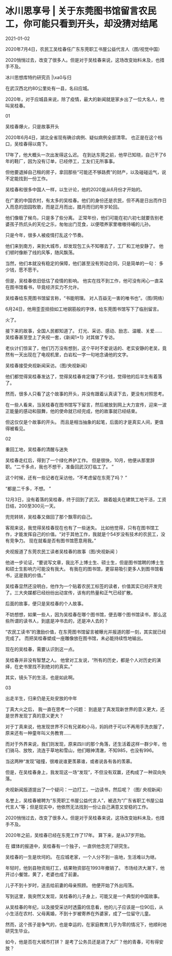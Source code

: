 # 冰川思享号 | 关于东莞图书馆留言农民工，你可能只看到开头，却没猜对结尾

2021-01-02

2020年7月4日，农民工吴桂春任广东东莞职工书屋公益代言人（图/视觉中国）

2020悄悄过去，改变了很多人。但是对于吴桂春来说，这场改变始料未及，也措手不及。

冰川思想库特约研究员 |\xa0与归

在武汉西北约80公里处有一县，名曰应城。

2020年，对于应城县来说，除了疫情，最大的新闻就是家乡出了一位大名人，他叫吴桂春。

01

吴桂春爆火，只是故事开头

2020年6月4日，湖北全省现有确诊病例、疑似病例全部清零。 也正是在这个档口，吴桂春得以南下。

17年了，他大概头一次出发得这么迟。 在到达东莞之前，他早已知晓，自己干了6年的鞋厂，因为没有订单，已经停工，工友们无所事事。

但他要退掉自己租的房子，拿回那些“可能还不够路费”的财产，以及碰碰运气，说不定能找到一份工作。

吴桂春和很多中国人一样，以生计论，他的2020是从6月份才开始的。

在广袤的中国农村，有太多的吴桂春。他们的身份还是农民，但不再是日出而作日入而息的田园牧歌，而是正月而出，腊月而归的年岁轮回。

他们像极了候鸟，只是多了些分离。 正常年份，他们可能在初六初七就要告别老婆孩子热炕头的天伦之乐，匆匆出门觅食，以便喂养家里嗷嗷待哺的儿孙。

只是今年，很多人被疫情打乱这个节奏。

他们来到南方，来到大城市，却发现包工头不知哪去了，工厂和工地安静了。 他们顿时像断了线的风筝，随风飘荡。

当然，他们本就没有稳定的保障，他们甚至没有劳动合同，只是简单的一句： 多少钱，愿不愿干。

但是，吴桂春依旧低估了疫情的影响。 他实在找不到工作，他可没有闲心一直呆在图书馆看书，毕竟经济实力不允许。

吴桂春给东莞图书馆留言称，“书能明理。 对人百益无一害的唯书也”。（图/网络）

6月24日，他用歪歪扭扭如工地钢筋般的字体，给东莞图书馆写下了临别留言。

火了。

接下来的故事，全国人民都知道了。 灯光、采访、感动、励志、温暖、关爱……吴桂春甚至登上了央视一套，《新闻1+1》对其做了专访。

老伙计们惊呆了，他们万万没有想到，这个平时不爱说话的、老实安静的老吴，竟然有一天出现在了电视机里，白岩松一字一句地念诵他的文字。

吴桂春接受央视新闻采访。（图/央视新闻）

他们都觉得吴桂春发达了，觉得吴桂春肯定赚了不少钱，觉得他的后半生有着落了。

然而，很多人只看了这个故事的开头，并没有跟着认真读下去，更没有对照思考。

在一些人看来，当吴桂春在图书馆写下留言，然后被放到网上大力宣传，迎来一波正能量的感动和鼓舞，他的使命就已经完成，他的故事就已经结束。

但这仅仅是个故事的开头。 而且是相当抽象的起笔，后面的才是真实人间，更值得被看见。

02

重回工地，吴桂春的清醒与迷失

吴桂春走红后，得到了一个绿化养护工作。 但是很快，10月，他便从那里辞职。“二千多点，我也不想干，准备回武汉打临工了。 ”

这个时候，还有一些记者在采访他，“不考虑留在东莞了吗？ ”

“都是二千多，不想。 ”

12月3日，没有着落的吴桂春，终于回到了武汉。 跟着姐夫在建筑工地干活，工资日结，200至300元一天。

兜兜转转，吴桂春又做回了那个飘零的自己。

客观来说，我觉得吴桂春现在也有了一些迷失。 比如他觉得，只有在图书馆工作，才能发挥自己的价值。“对于其他工作，我就是个54岁没有技术的农民工，没有竞争力。 现在就看是否有图书馆愿意用我。”

央视报道了东莞农民工读者吴桂春的故事（图/央视新闻 ）

他进一步论证，“要说写文章，我比不上博士生、硕士生，但是图书馆聘的博士生和硕士生影响力可能没有我大。 有我在的图书馆，更容易吸引更多人到图书馆看书，这是我的价值。”

吴桂春显然还没明白，他作为一个贴着农民工标签的读者，价值其实已经开发完了。三大央媒都已经纷纷出动宣传，该有的热量和正气已经扩散。

后面的故事，便只是吴桂春的个人故事。

不妨想想，如果一些人，因为吴桂春在哪个图书馆，便去哪个图书馆读书，那么这些所谓的读书人，到底是冲书去的，还是冲人去的？

“农民工读书”的激励价值，在东莞图书馆留言被曝光并报道的那一刻，其实就已经完成了。 而把吴桂春塑成一座雕像放在图书馆，未必能持续性地输出。

现在的吴桂春，需要认识到这一点。

吴桂春并非没有智慧之人。 他曾对工友说，“所有的历史，都是个人对历史的演绎，在史书里找不到绝对的真实。”

其实，镜头下的生活，也是如此啊。

03

出走半生，归来仍是无处安放的中年

丁真大火之后， 我一直在思考一个问题： 到底是丁真发现新世界的意义更大，还是世界发现丁真的意义更大？

对于丁真来说，他发现世界不只有兄弟和小马，妈妈终于可以不再用手洗衣服了，原来还有一种童年叫义务教育……

而对于外界来说，我们则发现，原来四川的那个角落，还生活着这样一群少年，他们骑马、放牧，流连于草地和雪山，他们眼神清澈，不知985，也没有996。

当这两种“发现”碰撞，很难说谁更羡慕谁，或者说各有各的羡慕。

但是，在吴桂春身上，我发现这一场“发现”，不但没有双赢，还构成了一种双向失落。

央视新闻报道提出了一个疑问：一边打工，一边读书，然后呢？（图/ 央视新闻）

名誉上，吴桂春被聘为“东莞职工书屋公益代言人”，被选为“广东省职工书屋公益代言人”等；但是现实中，他依然无法找到一份让自己满意又安稳的工作。

2020悄悄过去，改变了很多人。但是对于吴桂春来说，这场改变始料未及，也措手不及。

2020年之前，吴桂春已经在东莞工作了17年。 算下来，是从37岁开始。

在 媒体的报道中，吴桂春有一个独子，一直供他念完了研究生。

吴桂春的一生是坎坷的。 在应城老家，一个人分不到一亩地，生活难以为继。

年轻时，他到县物资局打工，结果物资部在1993年撤销了。 市场经济大潮下，他开过小餐馆，黄了，老婆也成了前妻。

儿子不到十岁时，送去给前妻的母亲照顾。 他便开始了外出闯荡。

写到这里，我突然又发现，吴桂春的儿子身上，可能又是一个典型的中国故事。

从吴桂春的年纪，以及接受采访时透露的信息看，他的儿子应该是一位90后，从小生活在农村、父母离婚，不到十岁被寄养在外婆家，成了一位留守儿童。

然而，这个孩子是争气的，也是幸运的，在家庭教育几乎为零的情况下，他顺利地研究生毕业。

如今，他是否在大城市打拼？ 是考了公务员还是进了大厂？他的青春，可有得安放？

